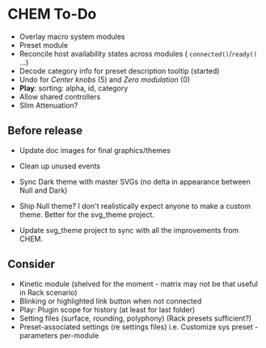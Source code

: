 # CHEM To-Do

- Overlay macro system modules
- Preset module
- Reconcile host availability states across modules ( `connected()`/`ready()` ...)
- Decode category info for preset description tooltip (started)
- Undo for _Center knobs_ (5) and _Zero modulation_ (0)
- **Play**: sorting: alpha, id, category
- Allow shared controllers
- Slim Attenuation?

## Before release

- Update doc images for final graphics/themes

- Clean up unused events

- Sync Dark theme with master SVGs (no delta in appearance between Null and Dark)

- Ship Null theme? I don't realistically expect anyone to make a custom theme.
  Better for the svg_theme project.

- Update svg_theme project to sync with all the improvements from CHEM.

## Consider

- Kinetic module (shelved for the moment - matrix may not be that useful in Rack scenario)
- Blinking or highlighted link button when not connected
- Play: Plugin scope for history (at least for last folder)
- Setting files (surface, rounding, polyphony) (Rack presets sufficient?)
- Preset-associated settings (re settings files) i.e. Customize sys preset - parameters per-module
